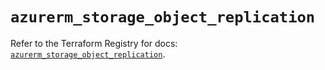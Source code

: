 # `azurerm_storage_object_replication`

Refer to the Terraform Registry for docs: [`azurerm_storage_object_replication`](https://registry.terraform.io/providers/hashicorp/azurerm/3.92.0/docs/resources/storage_object_replication).
